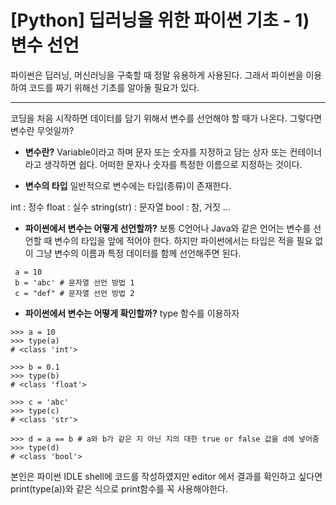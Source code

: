 # [Python] 딥러닝을 위한 파이썬 기초 - 1) 변수 선언

파이썬은 딥러닝, 머신러닝을 구축할 때 정말 유용하게 사용된다. 
그래서 파이썬을 이용하여 코드를 짜기 위해선 기초를 알아둘 필요가 있다. 
- - -
코딩을 처음 시작하면 데이터를 담기 위해서 변수를 선언해야 할 때가 나온다. 
그렇다면 변수란 무엇일까?

- __변수란?__
Variable이라고 하며 문자 또는 숫자를 지정하고 담는 상자 또는 컨테이너라고 생각하면 쉽다. 
어떠한 문자나 숫자를 특정한 이름으로 지정하는 것이다. 

- __변수의 타입__
일반적으로 변수에는 타입(종류)이 존재한다. 

int : 정수
float : 실수
string(str) : 문자열
bool : 참, 거짓
...

- __파이썬에서 변수는 어떻게 선언할까?__
보통 C언어나 Java와 같은 언어는 변수를 선언할 때 변수의 타입을 앞에 적어야 한다. 
하지만 파이썬에서는 타입은 적을 필요 없이 그냥 변수의 이름과 특정 데이터를 함께 선언해주면 된다. 
```
 a = 10
 b = 'abc' # 문자열 선언 방법 1
 c = "def" # 문자열 선언 방법 2
 ```
- __파이썬에서 변수는 어떻게 확인할까?__
type 함수를 이용하자
```
>>> a = 10
>>> type(a)
# <class 'int'>

>>> b = 0.1
>>> type(b)
# <class 'float'>

>>> c = 'abc'
>>> type(c)
# <class 'str'>

>>> d = a == b # a와 b가 같은 지 아닌 지의 대한 true or false 값을 d에 넣어줌
>>> type(d)
# <class 'bool'>
```

본인은 파이썬 IDLE shell에 코드를 작성하였지만 editor 에서 결과를 확인하고 싶다면 print(type(a))와 같은 식으로 print함수를 꼭 사용해야한다. 
